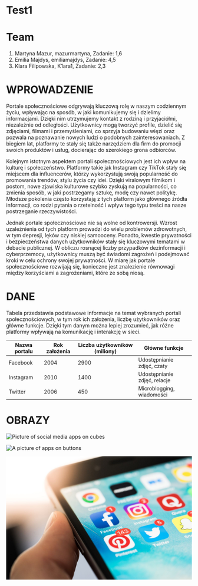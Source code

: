 # Test1

# Team

1. Martyna Mazur, mazurmartyna, Zadanie: 1,6
2. Emilia Majdys, emiliamajdys, Zadanie: 4,5
3. Klara Filipowska, K1ara1, Zadanie: 2,3 

# WPROWADZENIE

Portale społecznościowe odgrywają kluczową rolę w naszym codziennym życiu, wpływając na sposób, w jaki komunikujemy się i dzielimy informacjami. Dzięki nim utrzymujemy kontakt z rodziną i przyjaciółmi, niezależnie od odległości. Użytkownicy mogą tworzyć profile, dzielić się zdjęciami, filmami i przemyśleniami, co sprzyja budowaniu więzi oraz pozwala na poznawanie nowych ludzi o podobnych zainteresowaniach. Z biegiem lat, platformy te stały się także narzędziem dla firm do promocji swoich produktów i usług, docierając do szerokiego grona odbiorców.

Kolejnym istotnym aspektem portali społecznościowych jest ich wpływ na kulturę i społeczeństwo. Platformy takie jak Instagram czy TikTok stały się miejscem dla influencerów, którzy wykorzystują swoją popularność do promowania trendów, stylu życia czy idei. Dzięki viralowym filmikom i postom, nowe zjawiska kulturowe szybko zyskują na popularności, co zmienia sposób, w jaki postrzegamy sztukę, modę czy nawet politykę. Młodsze pokolenia często korzystają z tych platform jako głównego źródła informacji, co rodzi pytania o rzetelność i wpływ tego typu treści na nasze postrzeganie rzeczywistości.

Jednak portale społecznościowe nie są wolne od kontrowersji. Wzrost uzależnienia od tych platform prowadzi do wielu problemów zdrowotnych, w tym depresji, lęków czy niskiej samooceny. Ponadto, kwestie prywatności i bezpieczeństwa danych użytkowników stały się kluczowymi tematami w debacie publicznej. W obliczu rosnącej liczby przypadków dezinformacji i cyberprzemocy, użytkownicy muszą być świadomi zagrożeń i podejmować kroki w celu ochrony swojej prywatności. W miarę jak portale społecznościowe rozwijają się, konieczne jest znalezienie równowagi między korzyściami a zagrożeniami, które ze sobą niosą.

# DANE

Tabela przedstawia podstawowe informacje na temat wybranych portali społecznościowych, w tym rok ich założenia, liczbę użytkowników oraz główne funkcje. Dzięki tym danym można lepiej zrozumieć, jak różne platformy wpływają na komunikację i interakcję w sieci.

|Nazwa portalu|Rok założenia|Liczba użytkowników (miliony)|Główne funkcje|
|---|---|---|---|
|Facebook|2004|2900|Udostępnianie zdjęć, czaty|
|Instagram|2010|1400|Udostępnianie zdjęć, relacje|
|Twitter|2006|450|Microblogging, wiadomości|

# OBRAZY



![Picture of social media apps on cubes](https://tv.onibo.pl/wp-content/uploads/2023/01/iStock-1173494842.jpg)

![A picture of apps on buttons](https://samequizy.pl/wp-content/uploads/2017/03/filing_images_928e72814391.jpg)

![A picture of social media apps on phone](/IMG/social-media.jpg "Social media")
